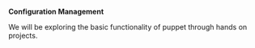 **Configuration Management**

We will be exploring the basic functionality of puppet
through hands on projects.
